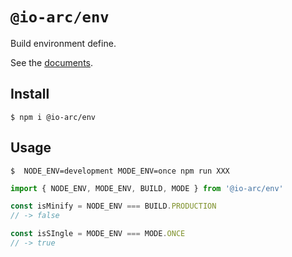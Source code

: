 # `@io-arc/env`

Build environment define.

See the [documents](https://io-arc.tech/plugins/modules/env/).

## Install

```shell
$ npm i @io-arc/env
```

## Usage

```shell
$  NODE_ENV=development MODE_ENV=once npm run XXX
```

```typescript
import { NODE_ENV, MODE_ENV, BUILD, MODE } from '@io-arc/env'

const isMinify = NODE_ENV === BUILD.PRODUCTION
// -> false

const isSIngle = MODE_ENV === MODE.ONCE
// -> true
```
